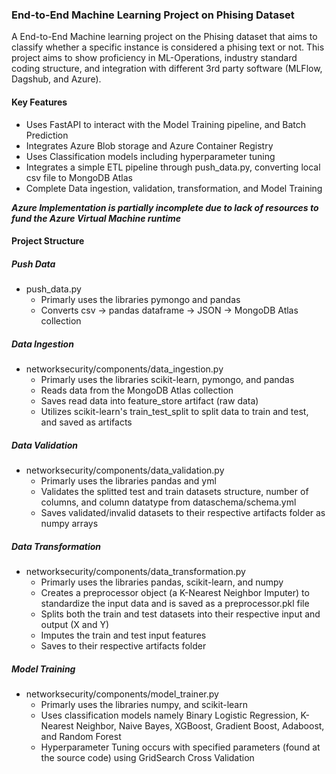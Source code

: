 ### End-to-End Machine Learning Project on Phising Dataset
A End-to-End Machine learning project on the Phising dataset that aims to classify whether a specific instance is considered a phising text or not. This project aims to show proficiency in ML-Operations, industry standard coding structure, and integration with different 3rd party software (MLFlow, Dagshub, and Azure).

#### Key Features
- Uses FastAPI to interact with the Model Training pipeline, and Batch Prediction
- Integrates Azure Blob storage and Azure Container Registry
- Uses Classification models including hyperparameter tuning
- Integrates a simple ETL pipeline through push_data.py, converting local csv file to MongoDB Atlas
- Complete Data ingestion, validation, transformation, and Model Training

***Azure Implementation is partially incomplete due to lack of resources to fund the Azure Virtual Machine runtime*** 

#### Project Structure
##### Push Data
- push_data.py
    - Primarly uses the libraries pymongo and pandas
    - Converts csv -> pandas dataframe -> JSON -> MongoDB Atlas collection

##### Data Ingestion
- networksecurity/components/data_ingestion.py
    - Primarly uses the libraries scikit-learn, pymongo, and pandas
    - Reads data from the MongoDB Atlas collection
    - Saves read data into feature_store artifact (raw data)
    - Utilizes scikit-learn's train_test_split to split data to train and test, and saved as artifacts

##### Data Validation
- networksecurity/components/data_validation.py
    - Primarly uses the libraries pandas and yml
    - Validates the splitted test and train datasets structure, number of columns, and column datatype from dataschema/schema.yml
    - Saves validated/invalid datasets to their respective artifacts folder as numpy arrays

##### Data Transformation
- networksecurity/components/data_transformation.py
    - Primarly uses the libraries pandas, scikit-learn, and numpy
    - Creates a preprocessor object (a K-Nearest Neighbor Imputer) to standardize the input data and is saved as a preprocessor.pkl file
    - Splits both the train and test datasets into their respective input and output (X and Y)
    - Imputes the train and test input features
    - Saves to their respective artifacts folder

##### Model Training
- networksecurity/components/model_trainer.py
    - Primarly uses the libraries numpy, and scikit-learn
    - Uses classification models namely Binary Logistic Regression, K-Nearest Neighbor, Naive Bayes, XGBoost, Gradient Boost, Adaboost, and Random Forest
    - Hyperparameter Tuning occurs with specified parameters (found at the source code) using GridSearch Cross Validation